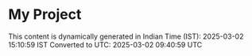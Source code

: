 # My Project

This content is dynamically generated in Indian Time (IST): 2025-03-02 15:10:59 IST
Converted to UTC: 2025-03-02 09:40:59 UTC
